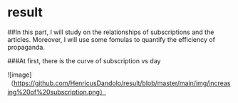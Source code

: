 # result

##In this part, I will study on the relationships of subscriptions and the articles. Moreover, I will use some fomulas to quantify the efficiency of propaganda.

###At first, there is the curve of subscription vs day

![image]（https://github.com/HenricusDandolo/result/blob/master/main/img/increasing%20of%20subscription.png）
